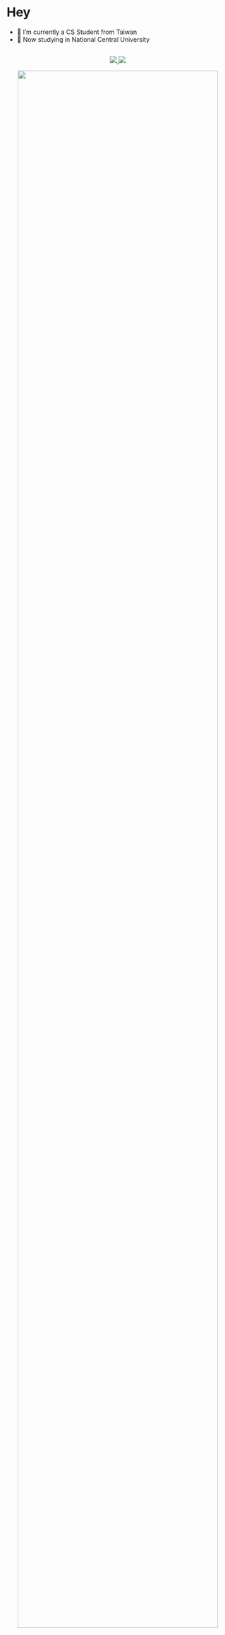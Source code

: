 # Hey
- 🌱 I’m currently a CS Student from Taiwan
- 📎 Now studying in National Central University 

## 


<p align="center">
  <a href="https://github.com/anuraghazra/github-readme-stats">
    <img src="https://github-readme-stats.vercel.app/api?username=kypkk&count_private=true" />
  </a>
  <a href="https://github.com/anuraghazra/github-readme-stats">
    <img src="https://github-readme-stats.vercel.app/api/top-langs/?username=kypkk&hide=html,css&layout=compact&langs_count=10" />
  </a>
</p>
<p align="center">
  <a href="https://github.com/ryo-ma/github-profile-trophy">
    <img width="95%" align="center" src="https://github-profile-trophy.vercel.app/?username=kypkk&row=1" />
  </a>
</p>

